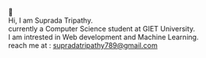 👏
<br />
Hi, I am Suprada Tripathy. <br/>
currently a Computer Science student at GIET University. <br/>
I am intrested in Web development and Machine Learning. <br />
reach me at : supradatripathy789@gmail.com
